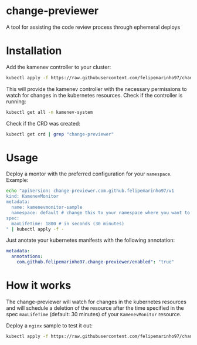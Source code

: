 # change-previewer
A tool for assisting the code review process through ephemeral deploys

# Installation

Add the kamenev controller to your cluster:

```bash
kubectl apply -f https://raw.githubusercontent.com/felipemarinho97/change-previewer/main/kamenev/kamenev.yaml
```

This will provide the kamenev controller with the necessary permissions to watch for changes in the kubernetes resources. Check if the controller is running:

```bash
kubectl get all -n kamenev-system
```

Check if the CRD was created:

```bash
kubectl get crd | grep "change-previewer"
```

# Usage


Deploy a montor with the preferred configuration for your `namespace`. Example:

```bash
echo "apiVersion: change-previewer.com.github.felipemarinho97/v1
kind: KamenevMonitor
metadata:
  name: kamenevmonitor-sample
  namespace: default # change this to your namespace where you want to deploy the monitor
spec:
  maxLifeTime: 1800 # in seconds (30 minutes)
" | kubectl apply -f -
```


Just anotate your kubernetes manifests with the following annotation:

```yaml
metadata:
  annotations:
    com.github.felipemarinho97.change-previewer/enabled": "true"
```

# How it works

The change-previewer will watch for changes in the kubernetes resources and will schedule a deletion of the resource after the time specified in the spec `maxLifeTime` (default: 30 minutes) of your `KamenevMonitor` resource.

Deploy a `nginx` sample to test it out:

```bash
kubectl apply -f https://raw.githubusercontent.com/felipemarinho97/change-previewer/main/kamenev/nginx.yaml
```